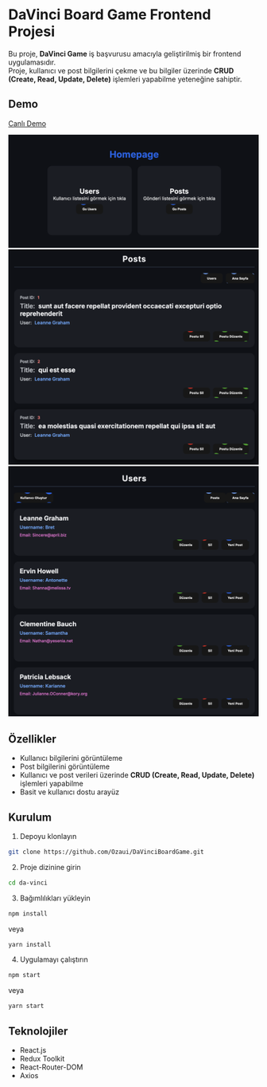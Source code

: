 # DaVinci Board Game Frontend Projesi

Bu proje, **DaVinci Game** iş başvurusu amacıyla geliştirilmiş bir frontend uygulamasıdır.  
Proje, kullanıcı ve post bilgilerini çekme ve bu bilgiler üzerinde **CRUD (Create, Read, Update, Delete)** işlemleri yapabilme yeteneğine sahiptir.

## Demo
[Canlı Demo](https://yourmeal.example.com)

<img src="./screenshots/HomePage.png" alt="Ana Sayfa" width="600"/>
<img src="./screenshots/Posts.png" alt="Posts Sayfası" width="600"/>
<img src="./screenshots/Users.png" alt="Users Sayfası" width="600"/>

## Özellikler
- Kullanıcı bilgilerini görüntüleme
- Post bilgilerini görüntüleme
- Kullanıcı ve post verileri üzerinde **CRUD (Create, Read, Update, Delete)** işlemleri yapabilme
- Basit ve kullanıcı dostu arayüz

## Kurulum
1. Depoyu klonlayın
```bash
git clone https://github.com/Ozaui/DaVinciBoardGame.git
```

2. Proje dizinine girin
```bash
cd da-vinci
```

3. Bağımlılıkları yükleyin
```bash
npm install
```
veya
```bash
yarn install
```

4. Uygulamayı çalıştırın
```bash
npm start
```
 veya
```bash
yarn start
```

## Teknolojiler
- React.js
- Redux Toolkit
- React-Router-DOM
- Axios
